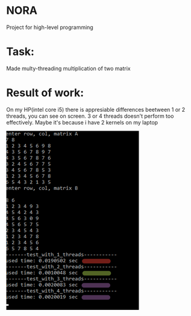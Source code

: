 # NORA
Project for high-level programming 

# Task:
Made multy-threading multiplication of two matrix
# Result of work:
On my HP(intel core i5) there is appresiable differences beetween 1 or 2 threads, you can see on screen. 
3 or 4 threads doesn't perform too effectively. Maybe it's because i  have 2 kernels on my laptop

![Screenshot](2017-07-01_11-30-44.png)
